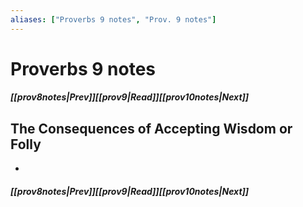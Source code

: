 ```yaml
---
aliases: ["Proverbs 9 notes", "Prov. 9 notes"]
---
```

# Proverbs 9 notes
##### <span class=arrow-left></span>[[prov8notes|Prev]]<span class=navigation-separator></span>[[prov9|Read]]<span class=navigation-separator></span>[[prov10notes|Next]]<span class=arrow-right></span>
## The Consequences of Accepting Wisdom or Folly
- 
##### <span class=arrow-left></span>[[prov8notes|Prev]]<span class=navigation-separator></span>[[prov9|Read]]<span class=navigation-separator></span>[[prov10notes|Next]]<span class=arrow-right></span>